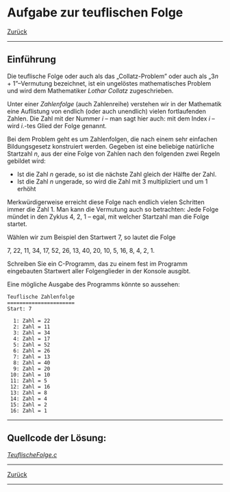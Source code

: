 # Aufgabe zur teuflischen Folge

[Zurück](./Exercises.md)

---

## Einführung

Die teuflische Folge oder auch als das &bdquo;Collatz-Problem&rdquo; oder auch als &bdquo;3*n* + 1&rdquo;&ndash;Vermutung bezeichnet,
ist ein ungelöstes mathematisches Problem und wird dem Mathematiker *Lothar Collatz* zugeschrieben.

Unter einer *Zahlenfolge* (auch Zahlenreihe) verstehen wir in der Mathematik eine Auflistung
von endlich (oder auch unendlich) vielen fortlaufenden Zahlen.
Die Zahl mit der Nummer *i* &ndash; man sagt hier auch: mit dem Index *i* &ndash; wird *i*.-tes Glied der Folge genannt.

Bei dem Problem geht es um Zahlenfolgen, die nach einem sehr einfachen Bildungsgesetz konstruiert werden.
Gegeben ist eine beliebige natürliche Startzahl *n*, aus der eine Folge von Zahlen nach den folgenden zwei Regeln gebildet wird:

  * Ist die Zahl *n* gerade, so ist die nächste Zahl gleich der Hälfte der Zahl.
  * Ist die Zahl *n* ungerade, so wird die Zahl mit 3 multipliziert und um 1 erhöht

Merkwürdigerweise erreicht diese Folge nach endlich vielen Schritten immer die Zahl 1.
Man kann die Vermutung auch so betrachten:
Jede Folge mündet in den Zyklus 4, 2, 1 &ndash; egal, mit welcher Startzahl man die Folge startet.

Wählen wir zum Beispiel den Startwert 7, so lautet die Folge

7, 22, 11, 34, 17, 52, 26, 13, 40, 20, 10, 5, 16, 8, 4, 2, 1.

Schreiben Sie ein C-Programm, das zu einem fest im Programm eingebauten Startwert aller Folgenglieder in der Konsole ausgibt.

Eine mögliche Ausgabe des Programms könnte so aussehen:

```
Teuflische Zahlenfolge
======================
Start: 7

  1: Zahl = 22
  2: Zahl = 11
  3: Zahl = 34
  4: Zahl = 17
  5: Zahl = 52
  6: Zahl = 26
  7: Zahl = 13
  8: Zahl = 40
  9: Zahl = 20
 10: Zahl = 10
 11: Zahl = 5
 12: Zahl = 16
 13: Zahl = 8
 14: Zahl = 4
 15: Zahl = 2
 16: Zahl = 1
```

---

## Quellcode der Lösung:

[*TeuflischeFolge.c*](./TeuflischeFolge.c)

---

[Zurück](./Exercises.md)

---
